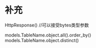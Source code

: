 # 补充
HttpResponse()      //可以接受bytes类型参数

models.TableName.object.all().order_by()
models.TableName.object.distinct()

